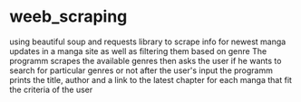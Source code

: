 # weeb_scraping
using beautiful soup and requests library to scrape info for newest manga updates in a manga site as well as filtering them based on genre
The programm scrapes the available genres then asks the user if he wants to search for particular genres or not
after the user's input the programm prints the title, author and a link to the latest chapter for each manga that fit the criteria of the user
